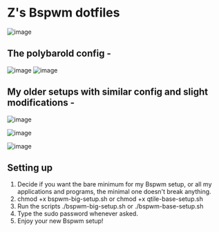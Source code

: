 # Z's Bspwm dotfiles

![image](https://user-images.githubusercontent.com/72144072/134498651-9904d7ff-357f-45bd-8f55-ada977628bc4.png)

## The polybarold config -
 
![image](https://user-images.githubusercontent.com/72144072/133924122-84f984b7-0849-4841-9750-2d36d6142647.png)
![image](https://user-images.githubusercontent.com/72144072/133895188-61c9379c-ba03-486e-9328-f77d6aab56d6.png)

## My older setups with similar config and slight modifications -

![image](https://user-images.githubusercontent.com/72144072/133895244-ea5b38d4-e938-48b7-bcfd-1c6045c93159.png)

![image](https://user-images.githubusercontent.com/72144072/133895249-d6aae5a0-8648-45d4-8e99-4e192b0d607c.png)

![image](https://user-images.githubusercontent.com/72144072/133895256-d2084bbb-3928-4682-92bf-c0d75fd5722f.png)

## Setting up 

1. Decide if you want the bare minimum for my Bspwm setup, or all my applications and programs, the minimal one doesn't break anything.
2. chmod +x bspwm-big-setup.sh or chmod +x qtile-base-setup.sh
3. Run the scripts ./bspwm-big-setup.sh or ./bspwm-base-setup.sh
4. Type the sudo password whenever asked.
5. Enjoy your new Bspwm setup!
